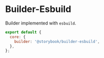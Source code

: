 # Builder-Esbuild

Builder implemented with `esbuild`.

```js
export default {
  core: {
    builder: '@storybook/builder-esbuild',
  },
};
```
